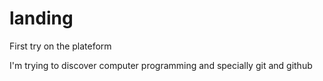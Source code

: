 # landing
First try on the plateform

I'm trying to discover computer programming and specially git and github
